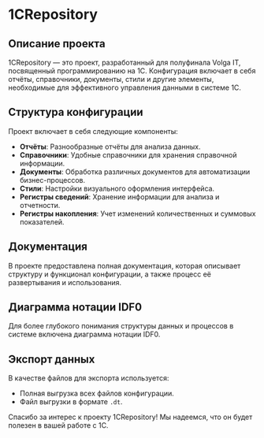 # 1CRepository

## Описание проекта
1CRepository — это проект, разработанный для полуфинала Volga IT, посвященный программированию на 1С. Конфигурация включает в себя отчёты, справочники, документы, стили и другие элементы, необходимые для эффективного управления данными в системе 1С.

## Структура конфигурации
Проект включает в себя следующие компоненты:
- **Отчёты**: Разнообразные отчёты для анализа данных.
- **Справочники**: Удобные справочники для хранения справочной информации.
- **Документы**: Обработка различных документов для автоматизации бизнес-процессов.
- **Стили**: Настройки визуального оформления интерфейса.
- **Регистры сведений**: Хранение информации для анализа и отчетности.
- **Регистры накопления**: Учет изменений количественных и суммовых показателей.

## Документация
В проекте предоставлена полная документация, которая описывает структуру и функционал конфигурации, а также процесс её развертывания и использования.

## Диаграмма нотации IDF0
Для более глубокого понимания структуры данных и процессов в системе включена диаграмма нотации IDF0.

## Экспорт данных
В качестве файлов для экспорта используется:
- Полная выгрузка всех файлов конфигурации.
- Файл выгрузки в формате `.dt`.


Спасибо за интерес к проекту 1CRepository! Мы надеемся, что он будет полезен в вашей работе с 1С.
